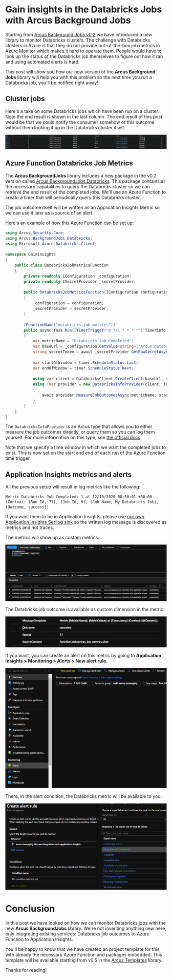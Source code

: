 # Gain insights in the Databricks Jobs with Arcus Background Jobs

Starting from [Arcus Background Jobs v0.2](https://github.com/arcus-azure/arcus.backgroundjobs/releases/tag/v0.2.0) we have introduced a new library to monitor Databricks clusters. The challenge with Databricks clusters in Azure is that they do not provide out-of-the-box job metrics in Azure Monitor which makes it hard to operate them. People would have to look up the status of the Databricks job themselves to figure out how it ran and using automated alerts is hard.

This post will show you how our new version of the **Arcus Background Jobs** library will help you with this problem so the next time you run a Databricks job, you'll be notified right away!

## Cluster jobs

Here's a take on some Databricks jobs which have been run on a cluster. Note the end result is shown in the last column.
The end result of this post would be that we could notify the consumer somehow of this outcome without them looking it up in the Databricks cluster itself. 

![Cluster jobs](./images/cluster-jobs.png)

## Azure Function Databricks Job Metrics

The **Arcus BackgroundJobs** library includes a new package in the v0.2 version called [Arcus.BackgroundJobs.Databricks](https://www.nuget.org/packages/Arcus.BackgroundJobs.Databricks/). This package contains all the necessary capabilities to query the Databricks cluster so we can retrieve the end result of the completed jobs. 
We'll use an Azure Function to create a timer that will periodically query this Databricks cluster.

The job outcome itself will be written as an Application Insights Metric so we can use it later as a source of an alert.

Here's an example of how this Azure Function can be set up:

```csharp
using Arcus.Security.Core;
using Arcus.BackgroundJobs.Databricks;
using Microsoft.Azure.Databricks.Client;

namespace GainInsights
{
    public class DatabricksJobMetricsFunction
    {
        private readonly IConfiguration _configuration;
        private readonly ISecretProvider _secretProvider;

        public DatabricksJobMetricsFunction(IConfiguration configuration, ISecretProvider secretProvider)
        {
            _configuration = configuration;
            _secretProvider = secretProvider;
        }

        [FunctionName("databricks-job-metrics")]
        public async Task Run([TimerTrigger("0 */1 * * * *")]TimerInfo timer, ILogger logger)
        {
            var metricName = "Databricks Job Completed";
            var baseUrl = _configuration.GetValue<string>("Arcus:Databricks:Url");
            string secretToken = await _secretProvider.GetRawSecretAsync("Arcus.Databricks.SecretToken");

            var startOfWindow = timer.ScheduleStatus.Last;
            var endOfWindow = timer.ScheduleStatus.Next;

            using var client = DatabricksClient.CreateClient(baseUrl, secretToken);
            using (var provider = new DatabricksInfoProvider(client, logger))
            {
                await provider.MeasureJobOutcomesAsync(metricName, startOfWindow, endOfWindow);
            }
        }
    }
}
```

The `DatabricksInfoProvider` is an Arcus type that allows you to either measure the job outcomes directly, or query them so you can log them yourself. For more information on this type, see [the official docs](https://background-jobs.arcus-azure.net/features/databricks/gain-insights).

Note that we specify a time window in which we want the completed jobs to exist. This is now set on the start and end of each run of the Azure Function time trigger.

## Application Insights metrics and alerts

All the previous setup  will result in log metrics like the following:
```
Metric Databricks Job Completed: 1 at 12/10/2020 08:50:01 +00:00 (Context: [Run Id, 77], [Job Id, 9], [Job Name, My Databricks Job], [Outcome, success])
```

If you want them to be in Application Insights, please use [our own Application Insights Serilog sink](https://observability.arcus-azure.net/features/sinks/azure-application-insights) so the written log message is discovered as metrics and not traces.

The metrics will show up as custom metrics:

![Custom metrics](./images/custom-metrics.png)

The Databricks job outcome is available as custom dimension in the metric:

![Custom dimensions](./images/custom-dimensions.png)

If you want, you can create an alert on this metric by going to **Application Insights > Monitoring > Alerts > New alert rule**.

![New alert rule](./images/new-alert-rule.png)

There, in the alert condition, the Databricks metric will be available to you.

![Alert condition](./images/alert-condition.png)

# Conclusion

In this post we have looked on how we can monitor Databricks jobs with the new **Arcus BackgroundJobs** library. We're not inventing anything new here, only integreting existing services: Databricks job outcomes to Azure Function to Application Insights.

You'll be happy to know that we have created an project template for this with already the necessary Azure Function and packages embedded.
This template will be available starting from v0.5 in the [Arcus Templates](https://templates.arcus-azure.net/) library.

Thanks for reading!
